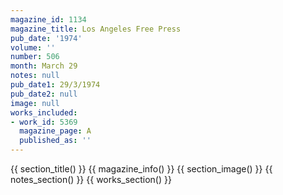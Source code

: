 ```yaml
---
magazine_id: 1134
magazine_title: Los Angeles Free Press
pub_date: '1974'
volume: ''
number: 506
month: March 29
notes: null
pub_date1: 29/3/1974
pub_date2: null
image: null
works_included:
- work_id: 5369
  magazine_page: A
  published_as: ''
---
```


{{ section_title() }}
{{ magazine_info() }}
{{ section_image() }}
{{ notes_section() }}
{{ works_section() }}
